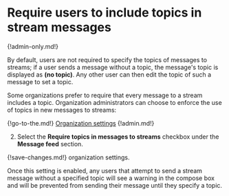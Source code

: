 # Require users to include topics in stream messages

{!admin-only.md!}

By default, users are not required to specify the topics of messages
to streams; if a user sends a message without a topic, the message's
topic is displayed as **(no topic)**.  Any other user can then edit
the topic of such a message to set a topic.

Some organizations prefer to require that every message to a stream
includes a topic.  Organization administrators can choose to enforce
the use of topics in new messages to streams:

{!go-to-the.md!} [Organization settings](/#organization/organization-settings)
{!admin.md!}

2. Select the **Require topics in messages to streams** checkbox under the
**Message feed** section.

{!save-changes.md!} organization settings.

Once this setting is enabled, any users that attempt to send a stream
message without a specified topic will see a warning in the compose
box and will be prevented from sending their message until they
specify a topic.
